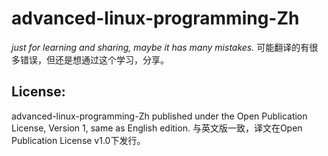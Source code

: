 # advanced-linux-programming-Zh

*just for learning and sharing, maybe it has many mistakes.*
可能翻译的有很多错误，但还是想通过这个学习，分享。

## License: 
advanced-linux-programming-Zh published under the Open Publication License, Version 1, same as English edition.
与英文版一致，译文在Open Publication License v1.0下发行。
